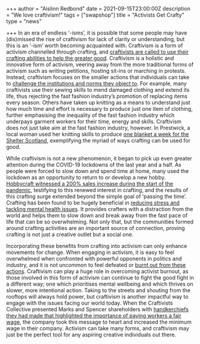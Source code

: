 +++
author = "Aislinn Redbond"
date = 2021-09-15T23:00:00Z
description = "We love craftivism!"
tags = ["swapshop"]
title = "Activists Get Crafty"
type = "news"

+++
In an era of endless ‘-isms’, it is possible that some people may have (dis)missed the rise of craftivism for lack of clarity or understanding, but this is an ‘-ism’ worth becoming acquainted with. Craftivism is a form of activism channelled through crafting, and [craftivists are called to use their crafting abilities to help the greater good](https://craftivism.com). Craftivism is a holistic and innovative form of activism, veering away from the more traditional forms of activism such as writing petitions, hosting sit-ins or marching in protests. Instead, craftivism focuses on the smaller actions that individuals can take to [challenge the institutions and norms they object to](http://thebaksaproject.in/crafting-resistance-how-contemporary-craftivists-are-using-their-handiwork-to-voice-dissent/). For example, many craftivists use their sewing skills to mend damaged clothing and extend its life, thus rejecting the fast fashion industry’s promotion of replacing items every season. Others have taken up knitting as a means to understand just how much time and effort is necessary to produce just one item of clothing, further emphasising the inequality of the fast fashion industry which underpays garment workers for their time, energy and skills. Craftivism does not just take aim at the fast fashion industry, however. In Prestwick, a local woman used her knitting skills to produce [one blanket a week for the Shelter Scotland](https://www.pointsoflight.gov.uk/knitting-for-scotland/), exemplifying the myriad of ways crafting can be used for good.

While craftivism is not a new phenomenon, it began to pick up even greater attention during the COVID-19 lockdowns of the last year and a half. As people were forced to slow down and spend time at home, many used the lockdown as an opportunity to return to or develop a new hobby. [Hobbycraft witnessed a 200% sales increase during the start of the pandemic](https://www.theguardian.com/business/2020/aug/03/hobbycraft-reports-boom-in-online-sales-since-start-of-pandemic-crafts-coronavirus), testifying to this renewed interest in crafting, and the results of this crafting surge extended beyond the simple goal of ‘passing the time’. Crafting has been found to be hugely beneficial in [reducing stress and tackling mental health issues](https://www.redonline.co.uk/health-self/self/a532010/making-and-crafting-mental-health/). It provides crafters with a distraction from the world and helps them to slow down and break away from the fast pace of life that can be so overwhelming. Not only that, but the communities formed around crafting activities are an important source of connection, proving crafting is not just a creative outlet but a social one.

Incorporating these benefits from crafting into activism can only enhance movements for change. When engaging in activism, it is easy to feel overwhelmed when confronted with powerful opponents in politics and industry, and it is not uncommon to feel defeated or [burnt out from these actions](https://effectiveactivist.com/movements/burnout/). Craftivism can play a huge role in overcoming activist burnout, as those involved in this form of activism can continue to fight the good fight in a different way; one which prioritises mental wellbeing and which thrives on slower, more intentional action. Taking to the streets and shouting from the rooftops will always hold power, but craftivism is another impactful way to engage with the issues facing our world today. When the Craftivists Collective presented Marks and Spencer shareholders with [handkerchiefs they had made that highlighted the importance of paying workers a fair wage](https://craftivist-collective.com/What-we-achieved-at-Marks-and-Spencer-AGM), the company took this message to heart and increased the minimum wage in their company. Activism can take many forms, and craftivism may just be the perfect tool for any aspiring creative individuals out there.